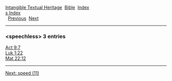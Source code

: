 [Intangible Textual Heritage](../../index)  [Bible](../index) 
[Index](index)   
[s Index](_s_)  
  [Previous](c10768)  [Next](c10770) 

------------------------------------------------------------------------

### &lt;speechless&gt; 3 entries

[Act 9:7](../kjv/act009.htm#007)  
[Luk 1:22](../kjv/luk001.htm#022)  
[Mat 22:12](../kjv/mat022.htm#012)  

------------------------------------------------------------------------

[Next: speed (11)](c10770)
